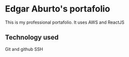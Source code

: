 # Edgar Aburto's portafolio

This is my professional portafolio. It uses AWS and ReactJS

## Technology used

Git and github
SSH
